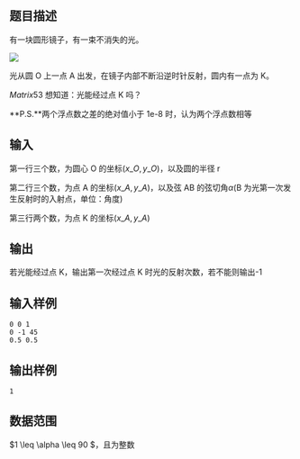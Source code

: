 ## 题目描述

有一块圆形镜子，有一束不消失的光。

![](https://s3.bmp.ovh/imgs/2021/11/6321867ea980ce01.png)

光从圆 O 上一点 A 出发，在镜子内部不断沿逆时针反射，圆内有一点为 K。

$Matrix53$ 想知道：光能经过点 K 吗？

**P.S.**两个浮点数之差的绝对值小于 1e-8 时，认为两个浮点数相等

## 输入

第一行三个数，为圆心 O 的坐标$(x\_O,y\_O)$，以及圆的半径 r

第二行三个数，为点 A 的坐标$(x\_A,y\_A)$，以及弦 AB 的弦切角$\alpha$(B 为光第一次发生反射时的入射点，单位：角度)

第三行两个数，为点 K 的坐标$(x\_A,y\_A)$

## 输出

若光能经过点 K，输出第一次经过点 K 时光的反射次数，若不能则输出-1

## 输入样例

    0 0 1
    0 -1 45
    0.5 0.5

## 输出样例

    1

## 数据范围

$1 \leq \alpha \leq 90 $，且为整数
